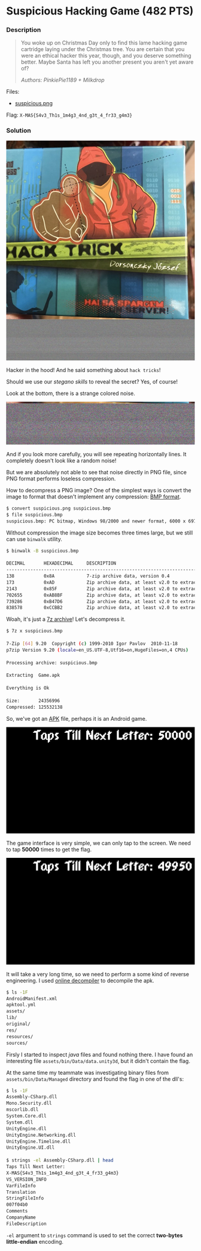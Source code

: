 # Suspicious Hacking Game (482 PTS)

### Description

>You woke up on Christmas Day only to find this lame hacking game cartridge laying under the Christmas tree. You are certain that you were an ethical hacker this year, though, and you deserve something better. Maybe Santa has left you another present you aren't yet aware of?
>
>_Authors: PinkiePie1189 + Milkdrop_

Files:
- [suspicious.png](https://drive.google.com/file/d/1HRBkXzI_RtJIpWP1F7Gz-1p7rbTUHkM3/edit)

Flag: ```X-MAS{S4v3_Th1s_1m4g3_4nd_g3t_4_fr33_g4m3}```

### Solution

<p><img src='images/suspicious.jpg' /></p>

Hacker in the hood! And he said something about `hack tricks`!

Should we use our _stegano skills_ to reveal the secret? Yes, of course!

Look at the bottom, there is a strange colored noise.

<p><img src='images/noise.jpg' /></p>

And if you look more carefully, you will see repeating horizontally lines. It completely doesn't look like a random noise!

But we are absolutely not able to see that noise directly in PNG file, since PNG format performs loseless compression.

How to decompress a PNG image? One of the simplest ways is convert the image to format that doesn't implement any compression: [BMP format](https://en.wikipedia.org/wiki/BMP_file_format).

```sh
$ convert suspicious.png suspicious.bmp
$ file suspicious.bmp 
suspicious.bmp: PC bitmap, Windows 98/2000 and newer format, 6000 x 6974 x 24
```

Without compression the image size becomes three times large, but we still can use `binwalk` utility.

```sh
$ binwalk -B suspicious.bmp 

DECIMAL       HEXADECIMAL     DESCRIPTION
--------------------------------------------------------------------------------
138           0x8A            7-zip archive data, version 0.4
173           0xAD            Zip archive data, at least v2.0 to extract, compressed size: 1877, uncompressed size: 4608, name: assets/bin/Data/Managed/Assembly-CSharp.dll
2143          0x85F           Zip archive data, at least v2.0 to extract, compressed size: 116892, uncompressed size: 293376, name: assets/bin/Data/Managed/Mono.Security.dll
702655        0xAB8BF         Zip archive data, at least v2.0 to extract, compressed size: 36537, uncompressed size: 84992, name: assets/bin/Data/Managed/UnityEngine.Timeline.dll
739286        0xB47D6         Zip archive data, at least v2.0 to extract, compressed size: 99198, uncompressed size: 247296, name: assets/bin/Data/Managed/UnityEngine.UI.dll
838578        0xCCBB2         Zip archive data, at least v2.0 to extract, compressed size: 510452, uncompressed size: 1640960, name: assets/bin/Data/Managed/UnityEngine.dll
```

Woah, it's just a [7z archive](https://en.wikipedia.org/wiki/7z)! Let's decompress it.

```sh
$ 7z x suspicious.bmp 

7-Zip [64] 9.20  Copyright (c) 1999-2010 Igor Pavlov  2010-11-18
p7zip Version 9.20 (locale=en_US.UTF-8,Utf16=on,HugeFiles=on,4 CPUs)

Processing archive: suspicious.bmp

Extracting  Game.apk

Everything is Ok

Size:       24356996
Compressed: 125532138
```

So, we've got an [APK](https://en.wikipedia.org/wiki/Android_application_package) file, perhaps it is an Android game. 

<p><img src='images/screenshot1.jpg' /></p>

The game interface is very simple, we can only tap to the screen. We need to tap **50000** times to get the flag.

<p><img src='images/screenshot2.jpg' /></p>

It will take a very long time, so we need to perform a some kind of reverse engineering. I used [online decompiler](http://www.javadecompilers.com/apk) to decompile the apk.

```sh
$ ls -1F
AndroidManifest.xml
apktool.yml
assets/
lib/
original/
res/
resources/
sources/
```

Firsly I started to inspect _java_ files and found nothing there. I have found an interesting file `assets/bin/Data/data.unity3d`, but it didn't contain the flag. 

At the same time my teammate was investigating binary files from `assets/bin/Data/Managed` directory and found the flag in one of the dll's:

```sh
$ ls -1F
Assembly-CSharp.dll
Mono.Security.dll
mscorlib.dll
System.Core.dll
System.dll
UnityEngine.dll
UnityEngine.Networking.dll
UnityEngine.Timeline.dll
UnityEngine.UI.dll

$ strings -el Assembly-CSharp.dll | head
Taps Till Next Letter: 
X-MAS{S4v3_Th1s_1m4g3_4nd_g3t_4_fr33_g4m3}
VS_VERSION_INFO
VarFileInfo
Translation
StringFileInfo
007f04b0
Comments
CompanyName
FileDescription
```

`-el` argument to `strings` command is used to set the correct **two-bytes little-endian** encoding.

